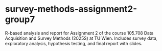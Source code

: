 # survey-methods-assignment2-group7
R-based analysis and report for Assignment 2 of the course 105.708 Data Acquisition and Survey Methods (2025S) at TU Wien. Includes survey data, exploratory analysis, hypothesis testing, and final report with slides.
